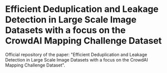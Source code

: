 # Efficient Deduplication and Leakage Detection in Large Scale Image Datasets with a focus on the CrowdAI Mapping Challenge Dataset

Official repository of the paper: "Efficient Deduplication and Leakage Detection in Large Scale Image Datasets with a focus on the CrowdAI Mapping Challenge Dataset".
